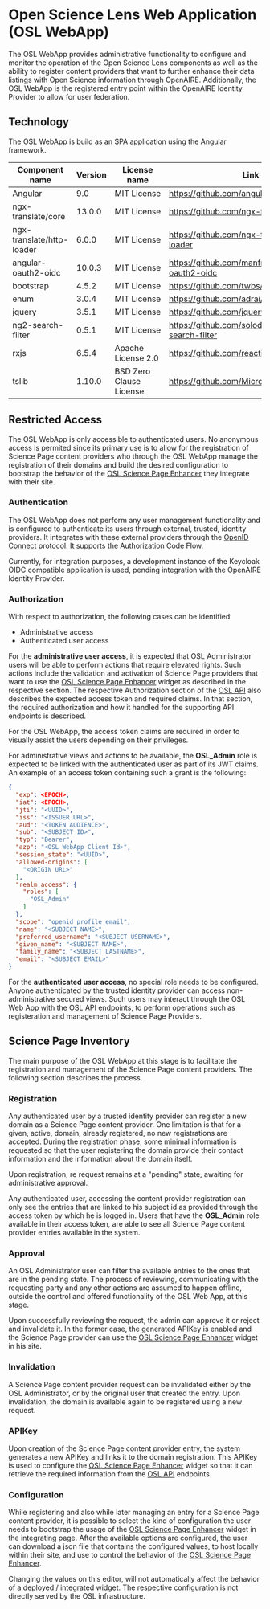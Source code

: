 # Open Science Lens Web Application (OSL WebApp)

The OSL WebApp provides administrative functionality to configure and monitor the operation of the Open Science Lens components as well as the ability to register content providers that want to further enhance their data listings with Open Science information through OpenAIRE. Additionally, the OSL WebApp is the registered entry point within the OpenAIRE Identity Provider to allow for user federation.

## Technology

The OSL WebApp is build as an SPA application using the Angular framework.

| Component name | Version	| License name | Link |
| ---------------| ---------| ------------ | ---- | 
| Angular | 9.0	| MIT License |	https://github.com/angular/angular |
| ngx-translate/core | 13.0.0	| MIT License |	https://github.com/ngx-translate/core |
| ngx-translate/http-loader | 6.0.0	|	MIT License	|	https://github.com/ngx-translate/http-loader |
| angular-oauth2-oidc | 10.0.3 |	MIT License |	https://github.com/manfredsteyer/angular-oauth2-oidc |
| bootstrap | 4.5.2	 | MIT License |	https://github.com/twbs/bootstrap |
| enum | 3.0.4 |	MIT License |	https://github.com/adrai/enum |
| jquery |	3.5.1 |	MIT License |	https://github.com/jquery/jquery |
| ng2-search-filter |	0.5.1 |	MIT License |	https://github.com/solodynamo/ng2-search-filter |
| rxjs |	6.5.4 |	Apache License 2.0 |	https://github.com/reactivex/rxjs |
| tslib |	1.10.0 |	BSD Zero Clause License |	https://github.com/Microsoft/tslib |

## Restricted Access

The OSL WebApp is only accessible to authenticated users. No anonymous access is permited since its primary use is to allow for the registration of Science Page content providers who through the OSL WebApp manage the registration of their domains and build the desired configuration to bootstrap the behavior of the [OSL Science Page Enhancer](./osl-enhancer.md  "OSL Science Page Enhancer") they integrate with their site.

### Authentication

The OSL WebApp does not perform any user management functionality and is configured to authenticate its users through external, trusted, identity providers. It integrates with these external providers through the [OpenID Connect](https://openid.net/connect/ "OpenID Connect") protocol. It supports the Authorization Code Flow.

Currently, for integration purposes, a development instance of the Keycloak OIDC compatible application is used, pending integration with the OpenAIRE Identity Provider.

### Authorization

With respect to authorization, the following cases can be identified:
* Administrative access
* Authenticated user access

For the **administrative user access**, it is expected that OSL Administrator users will be able to perform actions that require elevated rights. Such actions include the validation and activation of Science Page providers that want to use the [OSL Science Page Enhancer](./osl-enhancer.md  "OSL Science Page Enhancer") widget as described in the respective section. The respective Authorization section of the [OSL API](./docs/osl-api.md "OSL API") also describes the expected access token and required claims. In that section, the required authorization and how it handled for the supporting API endpoints is described.

For the OSL WebApp, the access token claims are required in order to visually assist the users depending on their privileges.

For administrative views and actions to be available, the **OSL_Admin** role is expected to be linked with the authenticated user as part of its JWT claims. An example of an access token containing such a grant is the following:

```json
{
  "exp": <EPOCH>,
  "iat": <EPOCH>,
  "jti": "<UUID>",
  "iss": "<ISSUER URL>",
  "aud": "<TOKEN AUDIENCE>",
  "sub": "<SUBJECT ID>",
  "typ": "Bearer",
  "azp": "<OSL WebApp Client Id>",
  "session_state": "<UUID>",
  "allowed-origins": [
    "<ORIGIN URL>"
  ],
  "realm_access": {
    "roles": [
      "OSL_Admin"
    ]
  },
  "scope": "openid profile email",
  "name": "<SUBJECT NAME>",
  "preferred_username": "<SUBJECT USERNAME>",
  "given_name": "<SUBJECT NAME>",
  "family_name": "<SUBJECT LASTNAME>",
  "email": "<SUBJECT EMAIL>"
}
```

For the **authenticated user access**, no special role needs to be configured. Anyone authenticated by the trusted identity provider can access non-administrative secured views. Such users may interact through the OSL Web App with the [OSL API](./osl-api.md  "OSL API") endpoints, to perform operations such as registeration and management of Science Page Providers.

## Science Page Inventory

The main purpose of the OSL WebApp at this stage is to facilitate the registration and management of the Science Page content providers. The following section describes the process.

### Registration

Any authenticated user by a trusted identity provider can register a new domain as a Science Page content provider. One limitation is that for a given, active, domain, already registered, no new registrations are accepted. During the registration phase, some minimal information is requested so that the user registering the domain provide their contact information and the information about the domain itself.

Upon registration, re request remains at a "pending" state, awaiting for administrative approval.

Any authenticated user, accessing the content provider registration can only see the entries that are linked to his subject id as provided through the access token by which he is logged in. Users that have the **OSL_Admin** role available in their access token, are able to see all Science Page content provider entries available in the system.

### Approval

An OSL Administrator user can filter the available entries to the ones that are in the pending state. The process of reviewing, communicating with the requesting party and any other actions are assumed to happen offline, outside the control and offered functionality of the OSL Web App, at this stage.

Upon successfully reviewing the request, the admin can approve it or reject and invalidate it. In the former case, the generated APIKey is enabled and the Science Page provider can use the [OSL Science Page Enhancer](./osl-enhancer.md  "OSL Science Page Enhancer") widget in his site. 

### Invalidation

A Science Page content provider request can be invalidated either by the OSL Administrator, or by the original user that created the entry. Upon invalidation, the domain is available again to be registered using a new request.

### APIKey

Upon creation of the Science Page content provider entry, the system generates a new APIKey and links it to the domain registration. This APIKey is used to configure the [OSL Science Page Enhancer](./osl-enhancer.md  "OSL Science Page Enhancer") widget so that it can retrieve the required information from the [OSL API](./osl-api.md  "OSL API") endpoints.

### Configuration

While registering and also while later managing an entry for a Science Page content provider, it is possible to select the kind of configuration the user needs to bootstrap the usage of the [OSL Science Page Enhancer](./osl-enhancer.md  "OSL Science Page Enhancer") widget in the integrating page. After the available options are configured, the user can download a json file that contains the configured values, to host locally within their site, and use to control the behavior of the [OSL Science Page Enhancer](./osl-enhancer.md  "OSL Science Page Enhancer"). 

Changing the values on this editor, will not automatically affect the behavior of a deployed / integrated widget. The respective configuration is not directly served by the OSL infrastructure.
